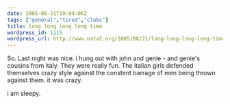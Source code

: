```yaml
---
date: 2005-08-21T19:04:06Z
tags: ["general","tired","clubs"]
title: long long long long time
wordpress_id: 1115
wordpress_url: http://www.nata2.org/2005/08/21/long-long-long-long-time/
---
```


So. Last night was nice. i hung out with john and genie - and genie's cousins from italy. They were really fun. The italian girls defended themselves crazy style against the constent barrage of men being thrown against them. it was crazy.

i am sleepy. 
